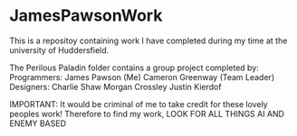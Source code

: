 # JamesPawsonWork
This is a repositoy containing work I have completed during my time at the university of Huddersfield.

The Perilous Paladin folder contains a group project completed by:
Programmers:
James Pawson (Me)
Cameron Greenway (Team Leader)
Designers:
Charlie Shaw
Morgan Crossley
Justin Kierdof

IMPORTANT:
It would be criminal of me to take credit for these lovely peoples work!
Therefore to find my work, LOOK FOR ALL THINGS AI AND ENEMY BASED
